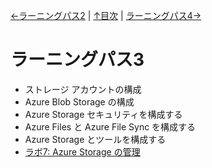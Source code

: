 [←ラーニングパス2](lp02.md) | [↑目次](README.md) | [ラーニングパス4→](lp04.md)

# ラーニングパス3

- ストレージ アカウントの構成
- Azure Blob Storage の構成
- Azure Storage セキュリティを構成する
- Azure Files と Azure File Sync を構成する
- Azure Storage とツールを構成する
- [ラボ7: Azure Storage の管理](lab07.md)
